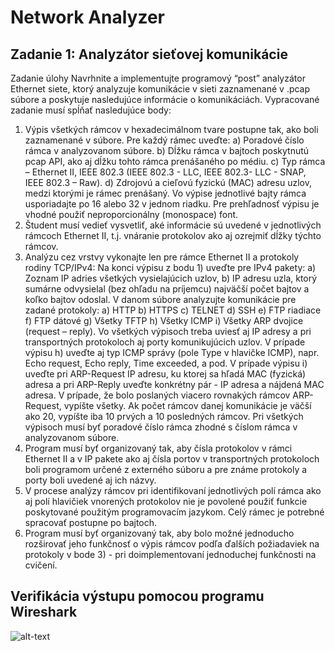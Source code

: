 # Network Analyzer
## Zadanie 1: Analyzátor sieťovej komunikácie
Zadanie úlohy
Navrhnite a implementujte programový “post” analyzátor Ethernet siete, ktorý analyzuje komunikácie v sieti zaznamenané v .pcap súbore a poskytuje nasledujúce informácie o komunikáciách. Vypracované zadanie musí spĺňať nasledujúce body:
1) Výpis všetkých rámcov v hexadecimálnom tvare postupne tak, ako boli zaznamenané v súbore.
Pre každý rámec uveďte:
a) Poradové číslo rámca v analyzovanom súbore.
b) Dĺžku rámca v bajtoch poskytnutú pcap API, ako aj dĺžku tohto rámca prenášaného po médiu.
c) Typ rámca – Ethernet II, IEEE 802.3 (IEEE 802.3 - LLC, IEEE 802.3- LLC - SNAP, IEEE 802.3 – Raw).
d) Zdrojovú a cieľovú fyzickú (MAC) adresu uzlov, medzi ktorými je rámec prenášaný.
Vo výpise jednotlivé bajty rámca usporiadajte po 16 alebo 32 v jednom riadku. Pre prehľadnosť výpisu je vhodné použiť neproporcionálny (monospace) font.
2) Študent musí vedieť vysvetliť, aké informácie sú uvedené v jednotlivých rámcoch Ethernet II, t.j. vnáranie protokolov ako aj ozrejmiť dĺžky týchto rámcov.
3) Analýzu cez vrstvy vykonajte len pre rámce Ethernet II a protokoly rodiny TCP/IPv4:
Na konci výpisu z bodu 1) uveďte pre IPv4 pakety:
a) Zoznam IP adries všetkých vysielajúcich uzlov,
b) IP adresu uzla, ktorý sumárne odvysielal (bez ohľadu na príjemcu) najväčší počet bajtov a koľko bajtov odoslal.
V danom súbore analyzujte komunikácie pre zadané protokoly:
a) HTTP
b) HTTPS
c) TELNET
d) SSH
e) FTP riadiace
f) FTP dátové
g) Všetky TFTP
h) Všetky ICMP
i) Všetky ARP dvojice (request – reply).
Vo všetkých výpisoch treba uviesť aj IP adresy a pri transportných protokoloch aj porty komunikujúcich uzlov.
V prípade výpisu h) uveďte aj typ ICMP správy (pole Type v hlavičke ICMP), napr. Echo request, Echo reply, Time exceeded, a pod.
V prípade výpisu i) uveďte pri ARP-Request IP adresu, ku ktorej sa hľadá MAC (fyzická) adresa a pri ARP-Reply uveďte konkrétny pár - IP adresa a nájdená MAC adresa. V prípade, že bolo poslaných viacero rovnakých rámcov ARP-Request, vypíšte všetky.
Ak počet rámcov danej komunikácie je väčší ako 20, vypíšte iba 10 prvých a 10 posledných rámcov. Pri všetkých výpisoch musí byť poradové číslo rámca zhodné s číslom rámca v analyzovanom súbore.
4) Program musí byť organizovaný tak, aby čísla protokolov v rámci Ethernet II a v IP pakete ako aj čísla portov v transportných protokoloch boli programom určené z externého súboru a pre známe protokoly a porty boli uvedené aj ich názvy.
5) V procese analýzy rámcov pri identifikovaní jednotlivých polí rámca ako aj polí hlavičiek vnorených protokolov nie je povolené použiť funkcie poskytované použitým programovacím jazykom. Celý rámec je potrebné spracovať postupne po bajtoch.
6) Program musí byť organizovaný tak, aby bolo možné jednoducho rozširovať jeho funkčnosť o výpis rámcov podľa ďalších požiadaviek na protokoly v bode 3) - pri doimplementovaní jednoduchej funkčnosti na cvičení.

## Verifikácia výstupu pomocou programu Wireshark
![alt-text](https://encrypted-tbn0.gstatic.com/images?q=tbn:ANd9GcT0qVgjmjS8pZ3CGVZTGxuraFuO9a3IgR1y_DSFTfLDasIsQIz-)
